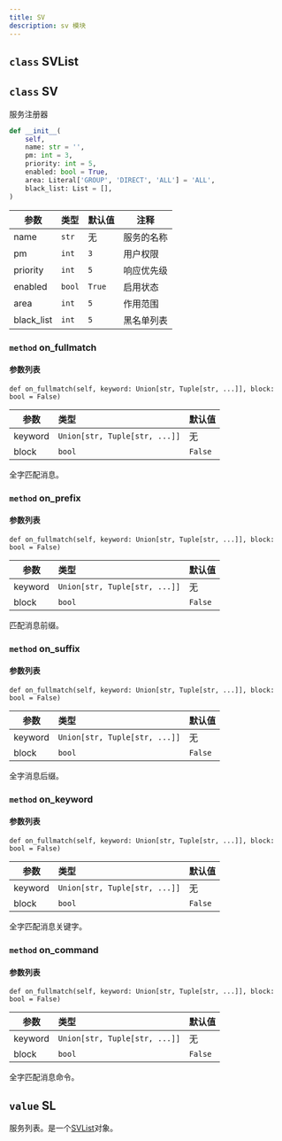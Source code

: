 ```yaml
---
title: SV
description: sv 模块
---
```


## `class` SVList

## `class` SV

服务注册器

```python
def __init__(
    self,
    name: str = '',
    pm: int = 3,
    priority: int = 5,
    enabled: bool = True,
    area: Literal['GROUP', 'DIRECT', 'ALL'] = 'ALL',
    black_list: List = [],
)
```

| 参数         | 类型     | 默认值    | 注释    |
|------------|:-------|--------|-------|
| name       | `str`  | 无      | 服务的名称 |
| pm         | `int`  | `3`    | 用户权限  |
| priority   | `int`  | `5`    | 响应优先级 |
| enabled    | `bool` | `True` | 启用状态  |
| area       | `int`  | `5`    | 作用范围  |
| black_list | `int`  | `5`    | 黑名单列表 |

### `method` on_fullmatch

#### 参数列表

`def on_fullmatch(self, keyword: Union[str, Tuple[str, ...]], block: bool = False)`

| 参数      | 类型                            | 默认值     |
|---------|:------------------------------|---------|
| keyword | `Union[str, Tuple[str, ...]]` | 无       |
| block   | `bool`                        | `False` |

全字匹配消息。

### `method` on_prefix

#### 参数列表

`def on_fullmatch(self, keyword: Union[str, Tuple[str, ...]], block: bool = False)`

| 参数      | 类型                            | 默认值     |
|---------|:------------------------------|---------|
| keyword | `Union[str, Tuple[str, ...]]` | 无       |
| block   | `bool`                        | `False` |

匹配消息前缀。

### `method` on_suffix

#### 参数列表

`def on_fullmatch(self, keyword: Union[str, Tuple[str, ...]], block: bool = False)`

| 参数      | 类型                            | 默认值     |
|---------|:------------------------------|---------|
| keyword | `Union[str, Tuple[str, ...]]` | 无       |
| block   | `bool`                        | `False` |

全字消息后缀。

### `method` on_keyword

#### 参数列表

`def on_fullmatch(self, keyword: Union[str, Tuple[str, ...]], block: bool = False)`

| 参数      | 类型                            | 默认值     |
|---------|:------------------------------|---------|
| keyword | `Union[str, Tuple[str, ...]]` | 无       |
| block   | `bool`                        | `False` |

全字匹配消息关键字。

### `method` on_command

#### 参数列表

`def on_fullmatch(self, keyword: Union[str, Tuple[str, ...]], block: bool = False)`

| 参数      | 类型                            | 默认值     |
|---------|:------------------------------|---------|
| keyword | `Union[str, Tuple[str, ...]]` | 无       |
| block   | `bool`                        | `False` |

全字匹配消息命令。

## `value` SL

服务列表。是一个[SVList](#class-svlist)对象。